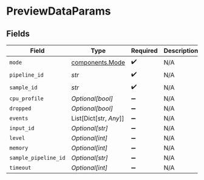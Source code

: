# PreviewDataParams


## Fields

| Field                                              | Type                                               | Required                                           | Description                                        |
| -------------------------------------------------- | -------------------------------------------------- | -------------------------------------------------- | -------------------------------------------------- |
| `mode`                                             | [components.Mode](../../models/components/mode.md) | :heavy_check_mark:                                 | N/A                                                |
| `pipeline_id`                                      | *str*                                              | :heavy_check_mark:                                 | N/A                                                |
| `sample_id`                                        | *str*                                              | :heavy_check_mark:                                 | N/A                                                |
| `cpu_profile`                                      | *Optional[bool]*                                   | :heavy_minus_sign:                                 | N/A                                                |
| `dropped`                                          | *Optional[bool]*                                   | :heavy_minus_sign:                                 | N/A                                                |
| `events`                                           | List[Dict[str, *Any*]]                             | :heavy_minus_sign:                                 | N/A                                                |
| `input_id`                                         | *Optional[str]*                                    | :heavy_minus_sign:                                 | N/A                                                |
| `level`                                            | *Optional[int]*                                    | :heavy_minus_sign:                                 | N/A                                                |
| `memory`                                           | *Optional[int]*                                    | :heavy_minus_sign:                                 | N/A                                                |
| `sample_pipeline_id`                               | *Optional[str]*                                    | :heavy_minus_sign:                                 | N/A                                                |
| `timeout`                                          | *Optional[int]*                                    | :heavy_minus_sign:                                 | N/A                                                |